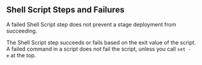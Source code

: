 ## Shell Script Steps and Failures

A failed Shell Script step does not prevent a stage deployment from succeeding.

The Shell Script step succeeds or fails based on the exit value of the script. A failed command in a script does not fail the script, unless you call `set -e` at the top.
